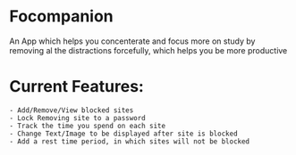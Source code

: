# Focompanion
An App which helps you concenterate and focus more on study by removing al the distractions forcefully, which helps you be more productive

# Current Features: 

    - Add/Remove/View blocked sites
    - Lock Removing site to a password
    - Track the time you spend on each site
    - Change Text/Image to be displayed after site is blocked
    - Add a rest time period, in which sites will not be blocked

